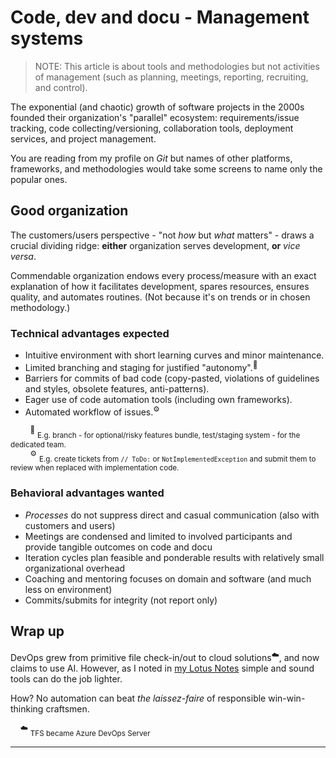 # Code, dev and docu - Management systems

> NOTE: This article is about tools and methodologies but not activities of management (such as planning, meetings, reporting, recruiting, and control).

The exponential (and chaotic) growth of software projects in the 2000s founded their organization's "parallel" ecosystem: requirements/issue tracking, code collecting/versioning, collaboration tools, deployment services, and project management. 

You are reading from my profile on _Git_ but names of other platforms, frameworks, and methodologies would take some screens to name only the popular ones.

## Good organization

The customers/users perspective - "not _how_ but _what_ matters" - draws a crucial dividing ridge: **either** organization serves development, **or** _vice versa_.

Commendable organization endows every process/measure with an exact explanation of how it facilitates development, spares resources, ensures quality, and automates routines. (Not because it's on trends or in chosen methodology.)

### Technical advantages expected

+ Intuitive environment with short learning curves and minor maintenance.
+ Limited branching and staging for justified "autonomy".<sup>🌵</sup>
+ Barriers for commits of bad code (copy-pasted, violations of guidelines and styles, obsolete features, anti-patterns).
+ Eager use of code automation tools (including own frameworks).
+ Automated workflow of issues.<sup>⚙️</sup>

&nbsp;&nbsp;&nbsp;&nbsp;&nbsp;&nbsp;&nbsp;&nbsp;<sup>🌵</sup> <sub>E.g. branch - for optional/risky features bundle, test/staging system - for the dedicated team.</sub>\
&nbsp;&nbsp;&nbsp;&nbsp;&nbsp;&nbsp;&nbsp;&nbsp;<sup>⚙️</sup> <sub>E.g. create tickets from `// ToDo:` or `NotImplementedException` and submit them to review when replaced with implementation code.</sub>

### Behavioral advantages wanted

+ _Processes_ do not suppress direct and casual communication (also with customers and users)
+ Meetings are condensed and limited to involved participants and provide tangible outcomes on code and docu
+ Iteration cycles plan feasible and ponderable results with relatively small organizational overhead
+ Coaching and mentoring focuses on domain and software (and much less on environment)
+ Commits/submits for integrity (not report only)

## Wrap up

DevOps grew from primitive file check-in/out to cloud solutions<sup>☁️</sup>, and now claims to use AI. However, as I noted in [my Lotus Notes](../../pencraft/README+/opuses/freestyle/LN-view.md) simple and sound tools can do the job lighter.

How? No automation can beat _the laissez-faire_ of responsible win-win-thinking craftsmen.

&nbsp;&nbsp;&nbsp;&nbsp;<sup>☁️</sup> <sub>TFS became Azure DevOps Server</sub>

---
